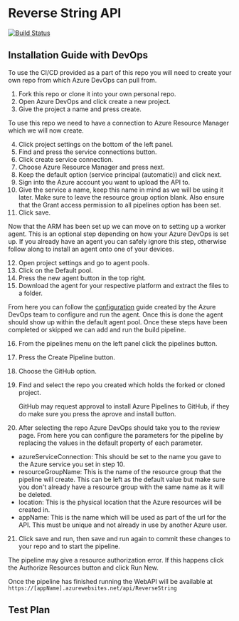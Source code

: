 # Reverse String API

[![Build Status](https://dev.azure.com/bradpodmore2001/String%20Reverse%20API/_apis/build/status/Brad-IW.reverse-string-bicep?branchName=main)](https://dev.azure.com/bradpodmore2001/String%20Reverse%20API/_build/latest?definitionId=2&branchName=main)

## Installation Guide with DevOps

  To use the CI/CD provided as a part of this repo you will need to create your own repo from which Azure DevOps can pull from.

1. Fork this repo or clone it into your own personal repo.
2. Open Azure DevOps and click create a new project. 
3. Give the project a name and press create.

  To use this repo we need to have a connection to Azure Resource Manager which we will now create.
  
4. Click project settings on the bottom of the left panel.
5. Find and press the service connections button.
6. Click create service connection.
7. Choose Azure Resource Manager and press next.
8. Keep the default option (service principal (automatic)) and click next.
9. Sign into the Azure account you want to upload the API to.
10. Give the service a name, keep this name in mind as we will be using it later.
  Make sure to leave the resource group option blank.
  Also ensure that the Grant access permission to all pipelines option has been set.
11. Click save.

  Now that the ARM has been set up we can move on to setting up a worker agent. This is an optional step depending on how your Azure DevOps is set up. If you already have an agent you can safely ignore this step, otherwise follow along to install an agent onto one of your devices.

12. Open project settings and go to agent pools.
13. Click on the Default pool.
14. Press the new agent button in the top right.
15. Download the agent for your respective platform and extract the files to a folder.
    
  From here you can follow the [configuration](https://learn.microsoft.com/en-us/azure/devops/pipelines/agents/v2-windows?view=azure-devops) guide created by the Azure DevOps team to configure and run the agent. Once this is done the agent should show up within the default agent pool. Once these steps have been completed or skipped we can add and run the build pipeline.

16. From the pipelines menu on the left panel click the pipelines button.
17. Press the Create Pipeline button.
18. Choose the GitHub option.
19. Find and select the repo you created which holds the forked or cloned project.

    GitHub may request approval to install Azure Pipelines to GitHub, if they do make sure you press the aprove and install button.

20. After selecting the repo Azure DevOps should take you to the review page. From here you can configure the parameters for the pipeline by replacing the values in the default property of each parameter.
  - azureServiceConnection: This should be set to the name you gave to the Azure service you set in step 10.
  - resourceGroupName: This is the name of the resource group that the pipeline will create. This can be left as the default value but make sure you don't already have a resource group with the same name as it will be deleted.
  - location: This is the physical location that the Azure resources will be created in. 
  - appName: This is the name which will be used as part of the url for the API. This must be unique and not already in use by another Azure user.
21. Click save and run, then save and run again to commit these changes to your repo and to start the pipeline.

  The pipeline may give a resource authorization error. If this happens click the Authorize Resources button and click Run New. 

  Once the pipeline has finished running the WebAPI will be available at `https://[appName].azurewebsites.net/api/ReverseString` 


## Test Plan
